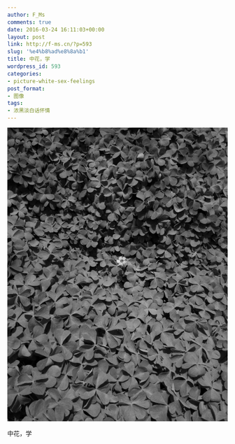 ```yaml
---
author: F_Ms
comments: true
date: 2016-03-24 16:11:03+00:00
layout: post
link: http://f-ms.cn/?p=593
slug: '%e4%b8%ad%e8%8a%b1'
title: 中花，学
wordpress_id: 593
categories:
- picture-white-sex-feelings
post_format:
- 图像
tags:
- 浓黑淡白话怀情
---
```


![黑白-色情怀_新闻学院_众草中花[002]](/img/post/wp/2016/03/黑白-色情怀_新闻学院_众草中花002.jpg)


中花，学
